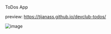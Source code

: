 ToDos App

preview: https://tijanass.github.io/devclub-todos/

![image](https://user-images.githubusercontent.com/28160234/72670288-303d6480-3a3c-11ea-8342-d959298da63f.png)
